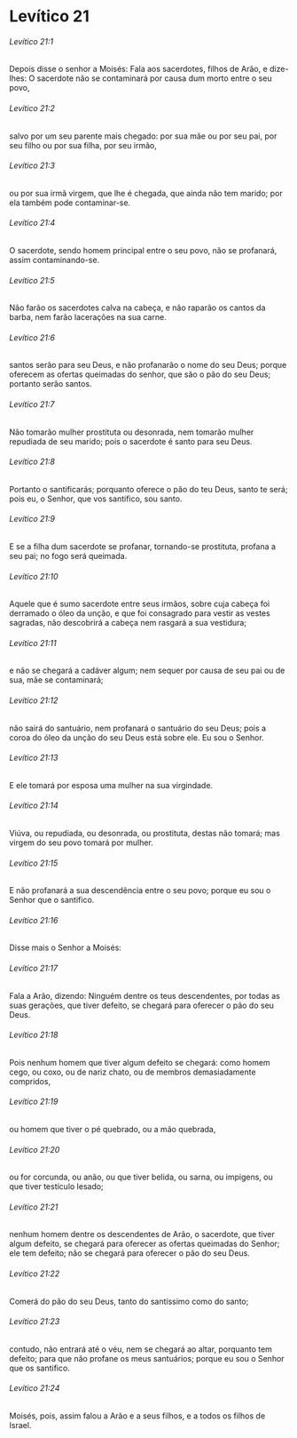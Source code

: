 # Levítico 21

###### Levítico 21:1

Depois disse o senhor a Moisés: Fala aos sacerdotes, filhos de Arão, e dize-lhes: O sacerdote não se contaminará por causa dum morto entre o seu povo,

###### Levítico 21:2

salvo por um seu parente mais chegado: por sua mãe ou por seu pai, por seu filho ou por sua filha, por seu irmão,

###### Levítico 21:3

ou por sua irmã virgem, que lhe é chegada, que ainda não tem marido; por ela também pode contaminar-se.

###### Levítico 21:4

O sacerdote, sendo homem principal entre o seu povo, não se profanará, assim contaminando-se.

###### Levítico 21:5

Não farão os sacerdotes calva na cabeça, e não raparão os cantos da barba, nem farão lacerações na sua carne.

###### Levítico 21:6

santos serão para seu Deus, e não profanarão o nome do seu Deus; porque oferecem as ofertas queimadas do senhor, que são o pão do seu Deus; portanto serão santos.

###### Levítico 21:7

Não tomarão mulher prostituta ou desonrada, nem tomarão mulher repudiada de seu marido; pois o sacerdote é santo para seu Deus.

###### Levítico 21:8

Portanto o santificarás; porquanto oferece o pão do teu Deus, santo te será; pois eu, o Senhor, que vos santifico, sou santo.

###### Levítico 21:9

E se a filha dum sacerdote se profanar, tornando-se prostituta, profana a seu pai; no fogo será queimada.

###### Levítico 21:10

Aquele que é sumo sacerdote entre seus irmãos, sobre cuja cabeça foi derramado o óleo da unção, e que foi consagrado para vestir as vestes sagradas, não descobrirá a cabeça nem rasgará a sua vestidura;

###### Levítico 21:11

e não se chegará a cadáver algum; nem sequer por causa de seu pai ou de sua, mãe se contaminará;

###### Levítico 21:12

não sairá do santuário, nem profanará o santuário do seu Deus; pois a coroa do óleo da unção do seu Deus está sobre ele. Eu sou o Senhor.

###### Levítico 21:13

E ele tomará por esposa uma mulher na sua virgindade.

###### Levítico 21:14

Viúva, ou repudiada, ou desonrada, ou prostituta, destas não tomará; mas virgem do seu povo tomará por mulher.

###### Levítico 21:15

E não profanará a sua descendência entre o seu povo; porque eu sou o Senhor que o santifico.

###### Levítico 21:16

Disse mais o Senhor a Moisés:

###### Levítico 21:17

Fala a Arão, dizendo: Ninguém dentre os teus descendentes, por todas as suas gerações, que tiver defeito, se chegará para oferecer o pão do seu Deus.

###### Levítico 21:18

Pois nenhum homem que tiver algum defeito se chegará: como homem cego, ou coxo, ou de nariz chato, ou de membros demasiadamente compridos,

###### Levítico 21:19

ou homem que tiver o pé quebrado, ou a mão quebrada,

###### Levítico 21:20

ou for corcunda, ou anão, ou que tiver belida, ou sarna, ou impigens, ou que tiver testículo lesado;

###### Levítico 21:21

nenhum homem dentre os descendentes de Arão, o sacerdote, que tiver algum defeito, se chegará para oferecer as ofertas queimadas do Senhor; ele tem defeito; não se chegará para oferecer o pão do seu Deus.

###### Levítico 21:22

Comerá do pão do seu Deus, tanto do santíssimo como do santo;

###### Levítico 21:23

contudo, não entrará até o véu, nem se chegará ao altar, porquanto tem defeito; para que não profane os meus santuários; porque eu sou o Senhor que os santifico.

###### Levítico 21:24

Moisés, pois, assim falou a Arão e a seus filhos, e a todos os filhos de Israel.

